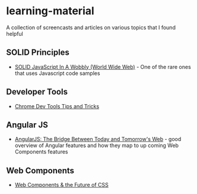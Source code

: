 # learning-material
A collection of screencasts and articles on various topics that I found helpful

SOLID Principles
----------------
* [SOLID JavaScript In A Wobbly (World Wide Web)](https://www.youtube.com/watch?v=TAVn7s-kO9o) - One of the rare ones that uses Javascript code samples


Developer Tools
---------------
* [Chrome Dev Tools Tips and Tricks](https://developer.chrome.com/devtools/docs/tips-and-tricks)

Angular JS
----------
* [AngularJS: The Bridge Between Today and Tomorrow's Web](https://www.youtube.com/watch?v=Po2JDV6Iebc) - good overview of Angular features and how they map to up coming Web Components features

Web Components
--------------
* [Web Components & the Future of CSS](https://www.youtube.com/watch?v=QHxrr6Q82yI) 